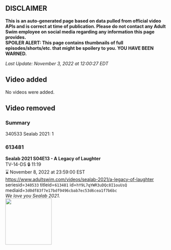 ## DISCLAIMER
**This is an auto-generated page based on data pulled from official video APIs and is correct at time of publication. Please do not contact any Adult Swim employee on social media regarding any information this page provides.**  
**SPOILER ALERT: This page contains thumbnails of full episodes/shorts/etc. that might be spoilery to you. YOU HAVE BEEN WARNED.**  

_Last Update: November 3, 2022 at 12:00:27 EDT_
## Video added
No videos were added.  
## Video removed
### Summary
340533 Sealab 2021: 1  
### 613481
**Sealab 2021 S04E13 - A Legacy of Laughter**  
TV-14-DS 🔒 11:19  
⌛ November 8, 2022 at 23:59:00 EST  
https://www.adultswim.com/videos/sealab-2021/a-legacy-of-laughter  
seriesid=`340533` titleid=`613481` id=`hY9L7qYWR3uDQc8I1ouUsQ` mediaid=`3d0df83f7e17bdf9496cbab7ec53d6cea1f7b6bc`  
_We love you Sealab 2021._  
<a href="https://media.cdn.adultswim.com/uploads/20200416/thumbnails/2_20416916279-sealab_052.jpg"><img src="https://media.cdn.adultswim.com/uploads/20200416/thumbnails/2_20416916279-sealab_052.jpg" height="144px" /></a>
